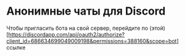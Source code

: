 # Анонимные чаты для Discord
Чтобы пригласить бота на свой сервер, перейдите по (этой)[https://discordapp.com/api/oauth2/authorize?client_id=686634699049009198&permissions=388160&scope=bot] ссылке